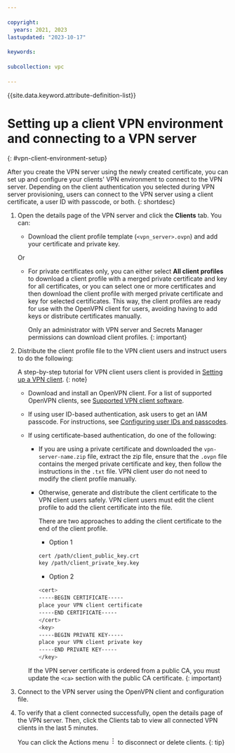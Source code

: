 ```yaml
---

copyright:
  years: 2021, 2023
lastupdated: "2023-10-17"

keywords:

subcollection: vpc

---
```


{{site.data.keyword.attribute-definition-list}}

# Setting up a client VPN environment and connecting to a VPN server
{: #vpn-client-environment-setup}

After you create the VPN server using the newly created certificate, you can set up and configure your clients' VPN environment to connect to the VPN server. Depending on the client authentication you selected during VPN server provisioning, users can connect to the VPN server using a client certificate, a user ID with passcode, or both.
{: shortdesc}

1. Open the details page of the VPN server and click the **Clients** tab. You can:
   * Download the client profile template (`<vpn_server>.ovpn`) and add your certificate and private key.
   
   Or
   * For private certificates only, you can either select **All client profiles** to download a client profile with a merged private certificate and key for all certificates, or you can select one or more certificates and then download the client profile with merged private certificate and key for selected certificates. This way, the client profiles are ready for use with the OpenVPN client for users, avoiding having to add keys or distribute certificates manually. 
   
      Only an administrator with VPN server and Secrets Manager permissions can download client profiles.
      {: important}

1. Distribute the client profile file to the VPN client users and instruct users to do the following:

   A step-by-step tutorial for VPN client users client is provided in [Setting up a VPN client](/docs/vpc?topic=vpc-setting-up-vpn-client).
   {: note}

   * Download and install an OpenVPN client. For a list of supported OpenVPN clients, see [Supported VPN client software](/docs/vpc?topic=vpc-client-to-site-vpn-planning#vpn-client-software).
   * If using user ID-based authentication, ask users to get an IAM passcode. For instructions, see [Configuring user IDs and passcodes](/docs/vpc?topic=vpc-client-to-site-authentication#client-to-site-configuration-passcode).
   * If using certificate-based authentication, do one of the following:
      * If you are using a private certificate and downloaded the `vpn-server-name.zip` file, extract the zip file, ensure that the `.ovpn` file contains the merged private certificate and key, then follow the instructions in the `.txt` file. VPN client user do not need to modify the client profile manually. 
      * Otherwise, generate and distribute the client certificate to the VPN client users safely. VPN client users must edit the client profile to add the client certificate into the file.

         There are two approaches to adding the client certificate to the end of the client profile.

         * Option 1

         ```sh
         cert /path/client_public_key.crt
         key /path/client_private_key.key
         ```

         * Option 2

         ```sh
         <cert>
         -----BEGIN CERTIFICATE-----
         place your VPN client certificate
         -----END CERTIFICATE-----
         </cert>
         <key>
         -----BEGIN PRIVATE KEY-----
         place your VPN client private key
         -----END PRIVATE KEY-----
         </key>
         ```

      If the VPN server certificate is ordered from a public CA, you must update the `<ca>` section with the public CA certificate.
      {: important}

1. Connect to the VPN server using the OpenVPN client and configuration file.
1. To verify that a client connected successfully, open the details page of the VPN server. Then, click the Clients tab to view all connected VPN clients in the last 5 minutes.

   You can click the Actions menu ![Actions menu](images/overflow.png) to disconnect or delete clients.
   {: tip}

